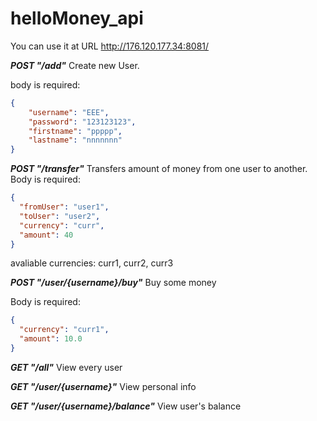 # helloMoney_api

You can use it at URL http://176.120.177.34:8081/

***POST "/add"***
Create new User.

body is required:

```json
{
	"username": "ЕЕЕ",
	"password": "123123123",
	"firstname": "ррррр",
	"lastname": "nnnnnnn"
}
```
***POST "/transfer"***
Transfers amount of money from one user to another. Body is required:
```json
{
  "fromUser": "user1",
  "toUser": "user2",
  "currency": "curr",
  "amount": 40
}
```
avaliable currencies: curr1, curr2, curr3

***POST "/user/{username}/buy"***
Buy some money

Body is required:
```json
{
  "currency": "curr1",
  "amount": 10.0
}
```
***GET "/all"***
View every user

***GET "/user/{username}"***
View personal info

***GET "/user/{username}/balance"***
View user's balance
